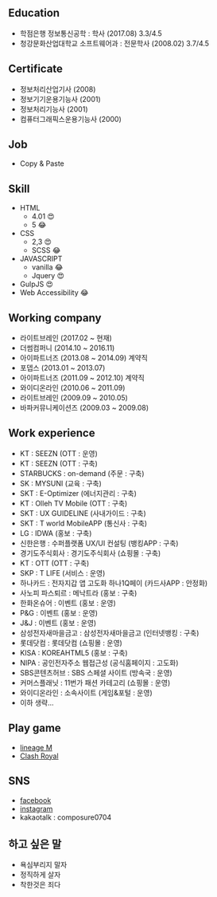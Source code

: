## Education
- 학점은행 정보통신공학 : 학사 (2017.08) 3.3/4.5
- 청강문화산업대학교 소프트웨어과 : 전문학사 (2008.02) 3.7/4.5

## Certificate
- 정보처리산업기사 (2008)
- 정보기기운용기능사 (2001)
- 정보처리기능사 (2001)
- 컴퓨터그래픽스운용기능사 (2000)

## Job
- Copy & Paste

## Skill
- HTML
  - 4.01 &#128525;
  - 5 &#128514;
- CSS
  - 2,3 &#128525;
  - SCSS &#128514;
- JAVASCRIPT
  - vanilla &#128514;
  - Jquery &#128525;
- GulpJS &#128525;
- Web Accessibility &#128514;

## Working company
- 라이트브레인 (2017.02 ~ 현재)
- 더썸컴퍼니 (2014.10 ~ 2016.11)
- 아이파트너즈 (2013.08 ~ 2014.09) 계약직
- 포뎁스 (2013.01 ~ 2013.07)
- 아이파트너즈 (2011.09 ~ 2012.10) 계약직
- 와이디온라인 (2010.06 ~ 2011.09)
- 라이트브레인 (2009.09 ~ 2010.05)
- 바파커뮤니케이션즈 (2009.03 ~ 2009.08)

## Work experience
- KT : SEEZN (OTT : 운영)
- KT : SEEZN (OTT : 구축)
- STARBUCKS : on-demand (주문 : 구축)
- SK : MYSUNI (교육 : 구축)
- SKT : E-Optimizer (에너지관리 : 구축)
- KT : Olleh TV Mobile (OTT : 구축)
- SKT : UX GUIDELINE (사내가이드 : 구축)
- SKT : T world MobileAPP (통신사 : 구축)
- LG : IDWA (홍보 : 구축)
- 신한은행 : 수퍼플랫폼 UX/UI 컨설팅 (뱅킹APP : 구축)
- 경기도주식회사 : 경기도주식회사 (쇼핑몰 : 구축)
- KT : OTT (OTT : 구축)
- SKP : T LIFE (서비스 : 운영)
- 하나카드 : 전자지갑 앱 고도화 하나1Q페이 (카드사APP : 안정화)
- 사노피 파스퇴르 : 메낙트라 (홍보 : 구축)
- 한화온슈어 : 이벤트 (홍보 : 운영)
- P&G : 이벤트 (홍보 : 운영)
- J&J : 이벤트 (홍보 : 운영)
- 삼성전자새마을금고 : 삼성전자새마을금고 (인터넷뱅킹 : 구축)
- 롯데닷컴 : 롯데닷컴 (쇼핑몰 : 운영)
- KISA : KOREAHTML5 (홍보 : 구축)
- NIPA : 공인전자주소 웹접근성 (공식홈페이지 : 고도화)
- SBS콘텐츠허브 : SBS 스페셜 사이트 (방속국 : 운영)
- 커머스플래닛 : 11번가 패션 카테고리 (쇼핑몰 : 운영)
- 와이디온라인 : 소속사이트 (게임&포털 : 운영)
- 이하 생략...

## Play game
- [lineage M](https://lineagem.plaync.com/)
- [Clash Royal](https://play.google.com/store/apps/details?id=com.supercell.clashroyale&hl=ko&gl=US)

## SNS
- [facebook](https://www.facebook.com/profile.php?id=100006659101185)
- [instagram](https://www.instagram.com/iview83/)
- kakaotalk : composure0704

## 하고 싶은 말
- 욕심부리지 말자
- 정직하게 살자
- 착한것은 죄다
